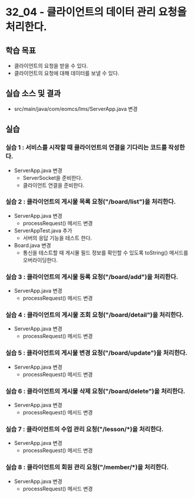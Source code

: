 # 32_04 - 클라이언트의 데이터 관리 요청을 처리한다.

## 학습 목표

- 클라이언트의 요청을 받을 수 있다.
- 클라이언트의 요청에 대해 데이터를 보낼 수 있다.

## 실습 소스 및 결과

- src/main/java/com/eomcs/lms/ServerApp.java 변경

## 실습

### 실습 1 : 서비스를 시작할 때 클라이언트의 연결을 기다리는 코드를 작성한다.

- ServerApp.java 변경
  - ServerSocket을 준비한다.
  - 클라이언트 연결을 준비한다.

### 실습 2 : 클라이언트의 게시물 목록 요청("/board/list")을 처리한다.
- ServerApp.java 변경
  - processRequest() 메서드 변경
- ServerAppTest.java 추가
  - 서버의 응답 기능을 테스트 한다.
- Board.java 변경
  - 통신을 테스트할 때 게시물 필드 정보를 확인할 수 있도록 toString() 메서드를 오버라이딩한다.

### 실습 3 : 클라이언트의 게시물 등록 요청("/board/add")을 처리한다.
- ServerApp.java 변경
  - processRequest() 메서드 변경

### 실습 4 : 클라이언트의 게시물 조회 요청("/board/detail")을 처리한다.
- ServerApp.java 변경
  - processRequest() 메서드 변경

### 실습 5 : 클라이언트의 게시물 변경 요청("/board/update")을 처리한다.
- ServerApp.java 변경
  - processRequest() 메서드 변경

### 실습 6 : 클라이언트의 게시물 삭제 요청("/board/delete")을 처리한다.
- ServerApp.java 변경
  - processRequest() 메서드 변경

### 실습 7 : 클라이언트의 수업 관리 요청("/lesson/*)을 처리한다.
- ServerApp.java 변경
  - processRequest() 메서드 변경

### 실습 8 : 클라이언트의 회원 관리 요청("/member/*)을 처리한다.
- ServerApp.java 변경
  - processRequest() 메서드 변경